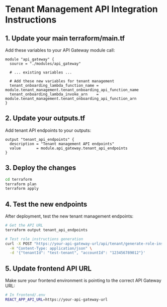 # Tenant Management API Integration Instructions

## 1. Update your main terraform/main.tf

Add these variables to your API Gateway module call:

```hcl
module "api_gateway" {
  source = "./modules/api_gateway"
  
  # ... existing variables ...
  
  # Add these new variables for tenant management
  tenant_onboarding_lambda_function_name = module.tenant_management.tenant_onboarding_api_function_name
  tenant_onboarding_lambda_invoke_arn    = module.tenant_management.tenant_onboarding_api_function_arn
}
```

## 2. Update your outputs.tf

Add tenant API endpoints to your outputs:

```hcl
output "tenant_api_endpoints" {
  description = "Tenant management API endpoints"
  value       = module.api_gateway.tenant_api_endpoints
}
```

## 3. Deploy the changes

```bash
cd terraform
terraform plan
terraform apply
```

## 4. Test the new endpoints

After deployment, test the new tenant management endpoints:

```bash
# Get the API URL
terraform output tenant_api_endpoints

# Test role instructions generation
curl -X POST "https://your-api-gateway-url/api/tenant/generate-role-instructions" \
  -H "Content-Type: application/json" \
  -d '{"tenantId": "test-tenant", "accountId": "123456789012"}'
```

## 5. Update frontend API URL

Make sure your frontend environment is pointing to the correct API Gateway URL:

```bash
# In frontend/.env
REACT_APP_API_URL=https://your-api-gateway-url
```
